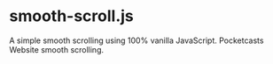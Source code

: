# smooth-scroll.js
A simple smooth scrolling using 100% vanilla JavaScript. Pocketcasts Website smooth scrolling.

